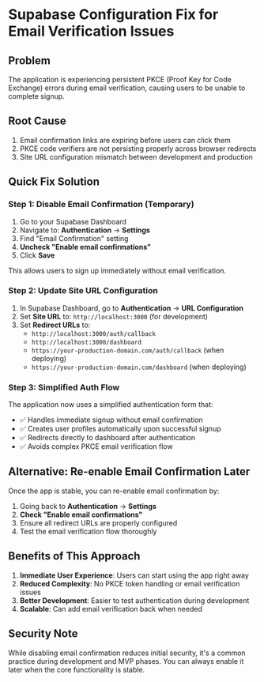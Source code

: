 # Supabase Configuration Fix for Email Verification Issues

## Problem
The application is experiencing persistent PKCE (Proof Key for Code Exchange) errors during email verification, causing users to be unable to complete signup.

## Root Cause
1. Email confirmation links are expiring before users can click them
2. PKCE code verifiers are not persisting properly across browser redirects
3. Site URL configuration mismatch between development and production

## Quick Fix Solution

### Step 1: Disable Email Confirmation (Temporary)
1. Go to your Supabase Dashboard
2. Navigate to: **Authentication** → **Settings**
3. Find "Email Confirmation" setting
4. **Uncheck "Enable email confirmations"**
5. Click **Save**

This allows users to sign up immediately without email verification.

### Step 2: Update Site URL Configuration
1. In Supabase Dashboard, go to **Authentication** → **URL Configuration**
2. Set **Site URL** to: `http://localhost:3000` (for development)
3. Set **Redirect URLs** to:
   - `http://localhost:3000/auth/callback`
   - `http://localhost:3000/dashboard`
   - `https://your-production-domain.com/auth/callback` (when deploying)
   - `https://your-production-domain.com/dashboard` (when deploying)

### Step 3: Simplified Auth Flow
The application now uses a simplified authentication form that:
- ✅ Handles immediate signup without email confirmation
- ✅ Creates user profiles automatically upon successful signup
- ✅ Redirects directly to dashboard after authentication
- ✅ Avoids complex PKCE email verification flow

## Alternative: Re-enable Email Confirmation Later

Once the app is stable, you can re-enable email confirmation by:

1. Going back to **Authentication** → **Settings**
2. **Check "Enable email confirmations"**
3. Ensure all redirect URLs are properly configured
4. Test the email verification flow thoroughly

## Benefits of This Approach

1. **Immediate User Experience**: Users can start using the app right away
2. **Reduced Complexity**: No PKCE token handling or email verification issues
3. **Better Development**: Easier to test authentication during development
4. **Scalable**: Can add email verification back when needed

## Security Note

While disabling email confirmation reduces initial security, it's a common practice during development and MVP phases. You can always enable it later when the core functionality is stable.
